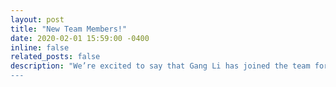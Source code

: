 ```yaml
---
layout: post
title: "New Team Members!"
date: 2020-02-01 15:59:00 -0400
inline: false
related_posts: false
description: "We’re excited to say that Gang Li has joined the team for 3 years as an RA focusing on motion sickness and neurostimulation, and Laura Bajorunaite has joined as a PhD student exploring the social acceptability of passenger mixed reality!
---
```




